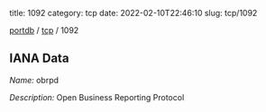 title: 1092
category: tcp
date: 2022-02-10T22:46:10
slug: tcp/1092

[portdb](/) / [tcp](/category/tcp.html) / 1092


## IANA Data

_Name:_ obrpd

_Description:_ Open Business Reporting Protocol


